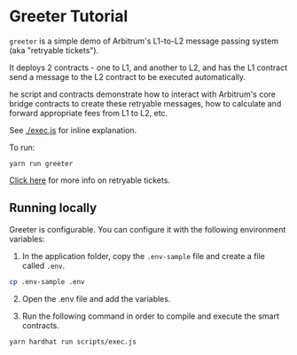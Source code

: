 # Greeter Tutorial

`greeter` is a simple demo of Arbitrum's L1-to-L2 message passing system (aka "retryable tickets").

It deploys 2 contracts - one to L1, and another to L2, and has the L1 contract send a message to the L2 contract to be executed automatically.

he script and contracts demonstrate how to interact with Arbitrum's core bridge contracts to create these retryable messages, how to calculate and forward appropriate fees from L1 to L2, etc.

See [./exec.js](./scripts/exec.js) for inline explanation.

To run:

```
yarn run greeter
```

[Click here](https://developer.offchainlabs.com/docs/l1_l2_messages) for more info on retryable tickets.

## Running locally

Greeter is configurable. You can configure it with the following environment variables:

1. In the application folder, copy the `.env-sample` file and create a file called `.env`.

```bash
cp .env-sample .env
```

2. Open the .env file and add the variables.

3. Run the following command in order to compile and execute the smart contracts.

```bash
yarn hardhat run scripts/exec.js
```
